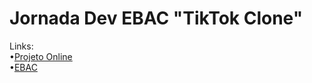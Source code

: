 # Jornada Dev EBAC "TikTok Clone"

Links:
<br />
•<a href='https://tiktok---jornada-41c77.web.app/'>Projeto Online</a>
<br />
•<a href='https://ebaconline.com.br/'>EBAC</a>
